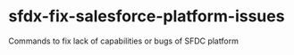 # sfdx-fix-salesforce-platform-issues
Commands to fix lack of capabilities or bugs of SFDC platform

